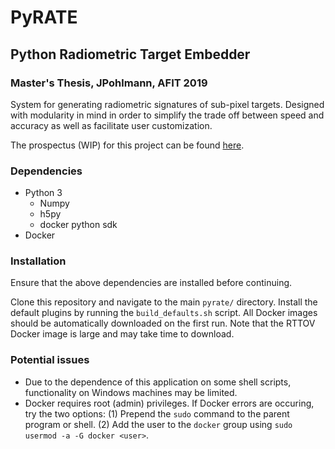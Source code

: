 # PyRATE

## Python Radiometric Target Embedder

### Master's Thesis, JPohlmann, AFIT 2019

System for generating radiometric signatures of sub-pixel targets.
Designed with modularity in mind in order to simplify the trade off between speed and accuracy
as well as facilitate user customization.

The prospectus (WIP) for this project can be found [here](doc/prospectus/prospectus.pdf).

### Dependencies

- Python 3
  - Numpy
  - h5py
  - docker python sdk
- Docker

### Installation

Ensure that the above dependencies are installed before continuing.

Clone this repository and navigate to the main `pyrate/` directory.
Install the default plugins by running the `build_defaults.sh` script.
All Docker images should be automatically downloaded on the first run.
Note that the RTTOV Docker image is large and may take time to download.

### Potential issues

- Due to the dependence of this application on some shell scripts, functionality on Windows machines may be limited.
- Docker requires root (admin) privileges. If Docker errors are occuring, try the two options:
  (1) Prepend the `sudo` command to the parent program or shell.
  (2) Add the user to the `docker` group using `sudo usermod -a -G docker <user>`.
